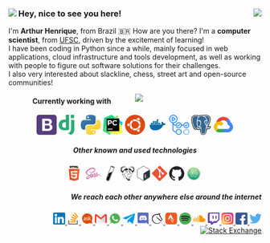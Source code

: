 <h3>
    <img src="https://emojis.slackmojis.com/emojis/images/1536351075/4594/blob-wave.gif?1536351075" width="30"/>
     Hey, nice to see you here!
    <img align="right" src="https://views.whatilearened.today/views/github/artu-hnrq/artu-hnrq.svg?cache=remove"/>
</h3>

I'm **Arthur Henrique**, from Brazil 🇧🇷 How are you there? I'm a **computer scientist**, from [UFSC][1], driven by the excitement of learning! <br>
I have been coding in Python since a while, mainly focused in web applications, cloud infrastructure and tools development, as well as working with people to figure out software solutions for their challenges. <br>
I also very interested about slackline, chess, street art and open-source communities!

[1]: https://en.wikipedia.org/wiki/Federal_University_of_Santa_Catarina

<!-- [![GitHub Streak](https://github-readme-streak-stats.herokuapp.com/?user=artu-hnrq)](https://git.io/streak-stats) -->
<img width="50%" align="right" src="https://github-readme-stats.vercel.app/api?username=artu-hnrq&show_icons=true&count_private=true&hide_border=true&hide=stars&theme=gruvbox" />

<div align="center">
    <h4>Currently working with</h4>
    <img alt="Bootstrap" height="40" src="https://raw.githubusercontent.com/artu-hnrq/artu-hnrq/master/logos/Bootstrap.png"/>
    <img alt="Django" height="40" src="https://raw.githubusercontent.com/artu-hnrq/artu-hnrq/master/logos/Django.png"/>
    <img alt="Python" height="40" src="https://raw.githubusercontent.com/artu-hnrq/artu-hnrq/master/logos/Python.png"/>
    <img alt="PyCharm" height="40" src="https://raw.githubusercontent.com/artu-hnrq/artu-hnrq/master/logos/PyCharm.png"/>
    <img alt="Ubuntu" height="40" src="https://raw.githubusercontent.com/artu-hnrq/artu-hnrq/master/logos/Ubuntu.png"/>
    <img alt="Docker" height="40" src="https://raw.githubusercontent.com/artu-hnrq/artu-hnrq/master/logos/Docker.png"/>
    <img alt="Github Actions" height="40" src="https://raw.githubusercontent.com/artu-hnrq/artu-hnrq/master/logos/GithubActions.png"/>
    <img alt="Postgres" height="40" src="https://raw.githubusercontent.com/artu-hnrq/artu-hnrq/master/logos/Postgres.png"/>
    <img alt="Google Cloud Platform" height="40" src="https://raw.githubusercontent.com/artu-hnrq/artu-hnrq/master/logos/GoogleCloudPlatform.png"/>
</div>

<div align="center">
    <h5>Other known and used technologies</h5>
    <img alt="HTML" height="30" src="https://raw.githubusercontent.com/artu-hnrq/artu-hnrq/master/logos/Html.png"/>
    <img alt="Sass" height="30" src="https://raw.githubusercontent.com/artu-hnrq/artu-hnrq/master/logos/Sass.png"/>
    <img alt="Jekyll" height="30" src="https://raw.githubusercontent.com/artu-hnrq/artu-hnrq/master/logos/Jekyll.png"/>
    <img alt="Make" height="30" src="https://raw.githubusercontent.com/artu-hnrq/artu-hnrq/master/logos/Make.png"/>
    <img alt="Bash" height="30" src="https://raw.githubusercontent.com/artu-hnrq/artu-hnrq/master/logos/Bash.png"/>
    <img alt="Git" height="30" src="https://raw.githubusercontent.com/artu-hnrq/artu-hnrq/master/logos/Git.png"/>
    <img alt="Github" height="30" src="https://raw.githubusercontent.com/artu-hnrq/artu-hnrq/master/logos/Github.png"/>
    <img alt="Atom" height="30" src="https://raw.githubusercontent.com/artu-hnrq/artu-hnrq/master/logos/Atom.png"/>
</div>

<div align="right">   
    <h5>We reach each other anywhere else around the internet       </h5>
    <a href="https://www.linkedin.com/in/artu-hnrq/?locale=en_US">
        <img alt="LinkedIn" height="24" src="https://raw.githubusercontent.com/artu-hnrq/artu-hnrq/master/logos/LinkedIn.png"/>
    </a>
    <a href="https://stackoverflow.com/users/2989289/artu-hnrq?tab=profile">
        <img alt="StackOverflow" height="24" src="https://raw.githubusercontent.com/artu-hnrq/artu-hnrq/master/logos/StackOverflow.png"/>
    </a>
    <a href="https://askubuntu.com/users/689894/artu-hnrq?tab=profile">
        <img alt="Ask Ubuntu" height="24" src="https://raw.githubusercontent.com/artu-hnrq/artu-hnrq/master/logos/AskUbuntu.png"/>
    </a>
    <a href="mailto:Arthur.Henrique.Della.Fraga@gmail.com">
        <img alt="Gmail" height="24" src="https://raw.githubusercontent.com/artu-hnrq/artu-hnrq/master/logos/Gmail.png"/>
    </a>
    <a href="https://wa.me/5548996552031">
        <img alt="Whatsapp" height="24" src="https://raw.githubusercontent.com/artu-hnrq/artu-hnrq/master/logos/Whatsapp.png"/>
    </a>
    <a href="https://t.me/artu_hnrq">
        <img alt="Telegram" height="24" src="https://raw.githubusercontent.com/artu-hnrq/artu-hnrq/master/logos/Telegram.png"/>
    </a>
    <a href="https://discord.gg/EH23aJA">
        <img alt="Discord" height="24" src="https://raw.githubusercontent.com/artu-hnrq/artu-hnrq/master/logos/Discord.png"/>
    </a>
    <a href="https://lichess.org/@/artu-hnrq">
        <img alt="Lichess" height="24" src="https://raw.githubusercontent.com/artu-hnrq/artu-hnrq/master/logos/Lichess.png"/>
    </a>
    <a href="https://www.strava.com/athletes/artu-hnrq">
        <img alt="Strava" height="24" src="https://raw.githubusercontent.com/artu-hnrq/artu-hnrq/master/logos/Strava.png"/>
    </a>
    <a href="https://open.spotify.com/user/arthur.henrique.della.fraga">
        <img alt="Spotify" height="24" src="https://raw.githubusercontent.com/artu-hnrq/artu-hnrq/master/logos/Spotify.png"/>
    </a>
    <a href="https://soundcloud.com/artu-hnrq">
        <img alt="Soundcloud" height="24" src="https://raw.githubusercontent.com/artu-hnrq/artu-hnrq/master/logos/Soundcloud.png"/>
    </a>
    <a href="https://www.twitch.tv/artu_hnrq">
        <img alt="Twitch" height="24" src="https://raw.githubusercontent.com/artu-hnrq/artu-hnrq/master/logos/Twitch.png"/>
    </a>
    <a href="https://www.instagram.com/artu.hnrq">
        <img alt="Instagram" height="24" src="https://raw.githubusercontent.com/artu-hnrq/artu-hnrq/master/logos/Instagram.png"/>
    </a>
    <a href="https://www.facebook.com/artu.hnrq">
        <img alt="Facebook" height="24" src="https://raw.githubusercontent.com/artu-hnrq/artu-hnrq/master/logos/Facebook.png"/>
    </a>
    <a href="https://twitter.com/artu_hnrq">
        <img alt="Twitter" height="24" src="https://raw.githubusercontent.com/artu-hnrq/artu-hnrq/master/logos/Twitter.png"/>
    </a>
    <br>
    <a href="https://stackoverflow.com/cv/artu-hnrq">
        <img src="https://stackexchange.com/users/flair/3581081.png?theme=dark" height="64" alt="Stack Exchange" title="profile for artu-hnrq on Stack Exchange" />
    </a>
</div>

<!--START_SECTION:activity-->
<!--END_SECTION:activity-->

<!--
**artu-hnrq/artu-hnrq** is a ✨ _special_ ✨ repository because its `README.md` (this file) appears on your GitHub profile.

Here are some ideas to get you started:

- 🔭 I’m currently working on ...
- 🌱 I’m currently learning ...
- 👯 I’m looking to collaborate on ...
- 🤔 I’m looking for help with ...
- 💬 Ask me about ...
- 📫 How to reach me: ...
- 😄 Pronouns: ...
- ⚡ Fun fact: ...
-->
